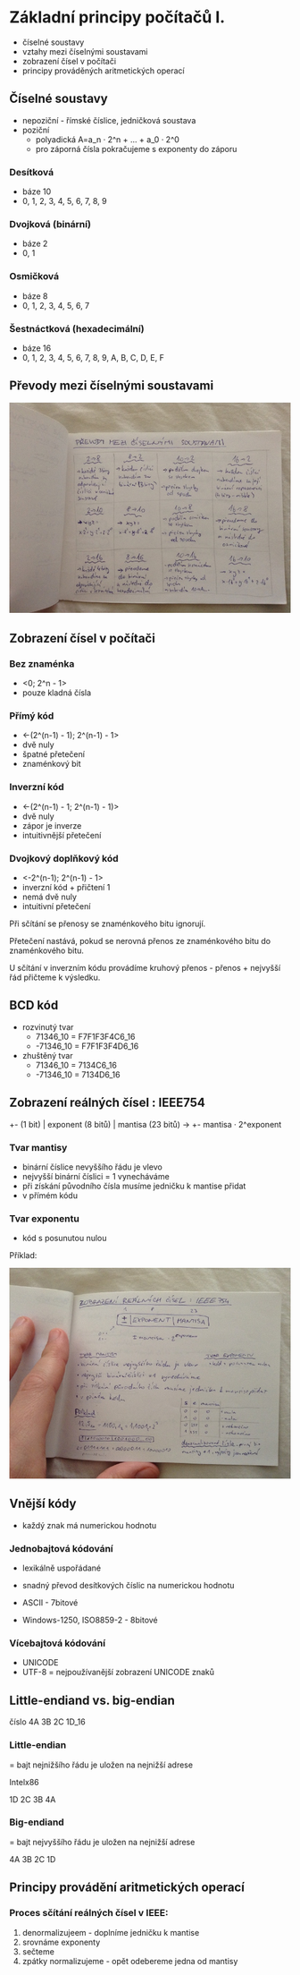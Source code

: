 # Základní principy počítačů I.
- číselné soustavy
- vztahy mezi číselnými soustavami
- zobrazení čísel v počítači
- principy prováděných aritmetických operací

## Číselné soustavy
- nepoziční - římské číslice, jedničková soustava
- poziční
    - polyadická A=a_n · 2^n + ... + a_0 · 2^0
    - pro záporná čísla pokračujeme s exponenty do záporu

### Desítková
- báze 10
- 0, 1, 2, 3, 4, 5, 6, 7, 8, 9

### Dvojková (binární)
- báze 2
- 0, 1

### Osmičková
- báze 8
- 0, 1, 2, 3, 4, 5, 6, 7

### Šestnáctková (hexadecimální)
- báze 16
- 0, 1, 2, 3, 4, 5, 6, 7, 8, 9, A, B, C, D, E, F

## Převody mezi číselnými soustavami

![](04/IMG_4379.JPG)

## Zobrazení čísel v počítači

### Bez znaménka
- <0; 2^n - 1>
- pouze kladná čísla

### Přímý kód
- <-(2^(n-1) - 1); 2^(n-1) - 1>
- dvě nuly
- špatné přetečení
- znaménkový bit

### Inverzní kód
- <-(2^(n-1) - 1; 2^(n-1) - 1)>
- dvě nuly
- zápor je inverze
- intuitivnější přetečení

### Dvojkový doplňkový kód
- <-2^(n-1); 2^(n-1) - 1>
- inverzní kód + přičtení 1
- nemá dvě nuly
- intuitivní přetečení

Při sčítání se přenosy se znaménkového bitu ignorují.

Přetečení nastává, pokud se nerovná přenos ze znaménkového bitu do znaménkového bitu.

U sčítání v inverzním kódu provádíme kruhový přenos - přenos + nejvyšší řád přičteme k výsledku.

## BCD kód

- rozvinutý tvar
    - 71346_10 = F7F1F3F4C6_16
    - -71346_10 = F7F1F3F4D6_16
- zhuštěný tvar
    - 71346_10 = 7134C6_16
    - -71346_10 = 7134D6_16

## Zobrazení reálných čísel : IEEE754

+- (1 bit) | exponent (8 bitů) | mantisa (23 bitů) -> +- mantisa · 2^exponent

### Tvar mantisy
- binární číslice nevyššího řádu je vlevo
- nejvyšší binární číslici = 1 vynecháváme
- při získání původního čísla musíme jedničku k mantise přidat
- v přímém kódu

### Tvar exponentu
- kód s posunutou nulou

Příklad:

![](04/IMG_4382.JPG)

## Vnější kódy
- každý znak má numerickou hodnotu

### Jednobajtová kódování
- lexikálně uspořádané
- snadný převod desítkových číslic na numerickou hodnotu

- ASCII - 7bitové
- Windows-1250, ISO8859-2 - 8bitové

### Vícebajtová kódování
- UNICODE
- UTF-8 = nejpoužívanější zobrazení UNICODE znaků

## Little-endiand vs. big-endian
číslo 4A 3B 2C 1D_16

### Little-endian
= bajt nejnižšího řádu je uložen na nejnižší adrese

Intelx86

1D 2C 3B 4A

### Big-endiand
= bajt nejvyššího řádu je uložen na nejnižší adrese

4A 3B 2C 1D

## Principy provádění aritmetických operací

### Proces sčítání reálných čísel v IEEE:
1. denormalizujeem - doplníme jedničku k mantise
2. srovnáme exponenty
3. sečteme
4. zpátky normalizujeme - opět odebereme jedna od mantisy